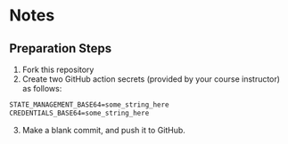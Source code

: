# Notes

## Preparation Steps

1. Fork this repository
2. Create two GitHub action secrets (provided by your course instructor) as follows:

```txt
STATE_MANAGEMENT_BASE64=some_string_here
CREDENTIALS_BASE64=some_string_here
```

3. Make a blank commit, and push it to GitHub.
